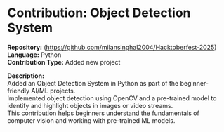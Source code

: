 # Contribution: Object Detection System

**Repository:** (https://github.com/milansinghal2004/Hacktoberfest-2025)  
**Language:** Python  
**Contribution Type:** Added new project  

**Description:**  
Added an Object Detection System in Python as part of the beginner-friendly AI/ML projects.  
Implemented object detection using OpenCV and a pre-trained model to identify and highlight objects in images or video streams.  
This contribution helps beginners understand the fundamentals of computer vision and working with pre-trained ML models.
